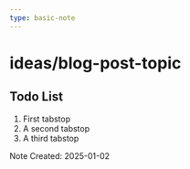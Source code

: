 ```yaml
---
type: basic-note
---
```


# ideas/blog-post-topic

## Todo List

1. First tabstop
2. A second tabstop
3. A third tabstop

Note Created: 2025-01-02
